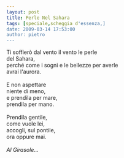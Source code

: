 ```yaml
---
layout: post
title: Perle Nel Sahara
tags: [speciale,scheggia d'essenza,]
date: 2009-03-14 17:53:00
author: pietro
---
```

Ti soffierò dal vento il vento le perle<br/>del Sahara,<br/>perché come i sogni e le bellezze per averle<br/>avrai l'aurora.<br/><br/>E non aspettare<br/>niente di meno,<br/>e prendila per mare,<br/>prendila per mano.<br/><br/>Prendila gentile,<br/>come vuole lei,<br/>accogli, sul pontile,<br/>ora oppure mai.<br/><br/><span style="font-style: italic">Al Girasole...</span>
